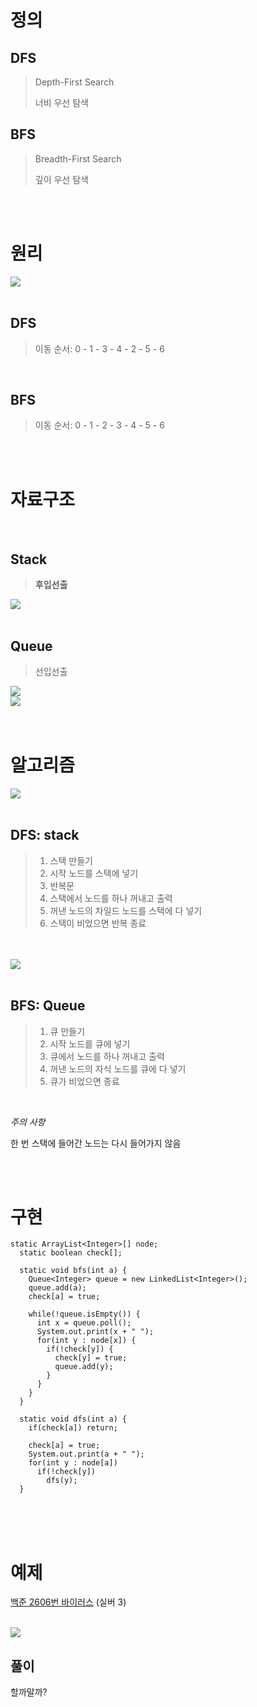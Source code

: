# 정의
## DFS
> Depth-First Search
> 
> 너비 우선 탐색

## BFS
> Breadth-First Search
>
> 깊이 우선 탐색 

<br>
<br>

# 원리
<img src="image/principle.png" />

<br>
<br>

## DFS
> 이동 순서: 0 - 1 - 3 - 4 - 2 - 5 - 6

<br>

## BFS
> 이동 순서: 0 - 1 - 2 - 3 - 4 - 5 - 6


<br>
<br>

# 자료구조

<br>

## Stack

> **후입선출**
<img src="image/stack.png">

<br>
<br>

## Queue

> 선입선출
<img src="image/queue.png">
<br>
<img src="image/queue2.jpg">

<br>
<br>
<br>

# 알고리즘

<img src="image/algorithms_dfs.png" />

<br>
<br>

## DFS: stack
> 1. 스택 만들기
> 2. 시작 노드를 스택에 넣기
> 3. 반복문
> 4. 스택에서 노드를 하나 꺼내고 출력
> 5. 꺼낸 노드의 차일드 노드를 스택에 다 넣기
> 6. 스택이 비었으면 반복 종료

<br>
<br>

<img src="image/algorithms_bfs.png" />

<br>
<br>

## BFS: Queue
> 1. 큐 만들기
> 2. 시작 노드를 큐에 넣기
> 3. 큐에서 노드를 하나 꺼내고 출력
> 4. 꺼낸 노드의 자식 노드를 큐에 다 넣기
> 5. 큐가 비었으면 종료

<br>

*주의 사항*

한 번 스택에 들어간 노드는 다시 들어가지 않음

<br>
<br>

# 구현
```
static ArrayList<Integer>[] node;
  static boolean check[];

  static void bfs(int a) {
    Queue<Integer> queue = new LinkedList<Integer>();
    queue.add(a);
    check[a] = true;

    while(!queue.isEmpty()) {
      int x = queue.poll();
      System.out.print(x + " ");
      for(int y : node[x]) {
        if(!check[y]) {
          check[y] = true;
          queue.add(y);
        }
      }
    }
  }

  static void dfs(int a) {
    if(check[a]) return;

    check[a] = true;
    System.out.print(a + " ");
    for(int y : node[a])
      if(!check[y])
        dfs(y);
  }
```

<br>
<br>
<br>

# 예제
[백준 2606번 바이러스](https://www.acmicpc.net/problem/2606) (실버 3)

<br>

<img src="image/example.png" />

## 풀이
할까말까?